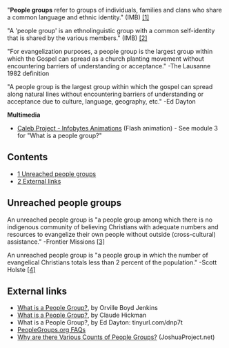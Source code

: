 "**People groups** refer to groups of individuals, families and
clans who share a common language and ethnic identity." (IMB)
[[1]](http://www.imb.org/centralasia/path/UPG.html)

"A 'people group' is an ethnolinguistic group with a common
self-identity that is shared by the various members." (IMB)
[[2]](http://www.imb.org/globalresearch/what_is_a_people_group.htm)

"For evangelization purposes, a people group is the largest group
within which the Gospel can spread as a church planting movement
without encountering barriers of understanding or acceptance." -The
Lausanne 1982 definition

"A people group is the largest group within which the gospel can
spread along natural lines without encountering barriers of
understanding or acceptance due to culture, language, geography,
etc." -Ed Dayton

**Multimedia**

-   [Caleb Project - Infobytes Animations](http://www.calebproject.org/main.php/news_and_interactive/infobytes_animations)
    (Flash animation) - See module 3 for "What is a people group?"

## Contents

-   [1 Unreached people groups](#Unreached_people_groups)
-   [2 External links](#External_links)




## Unreached people groups

An unreached people group is "a people group among which there is
no indigenous community of believing Christians with adequate
numbers and resources to evangelize their own people without
outside (cross-cultural) assistance." -Frontier Missions
[[3]](http://www.bgcworld.org/cplantin/frontier.htm)

An unreached people group is "a people group in which the number of
evangelical Christians totals less than 2 percent of the
population." -Scott Holste
[[4]](http://www.imb.org/centralasia/path/UPG.html)

## External links

-   [What is a People Group?](http://www.imb.org/globalresearch/what_is_a_people_group.htm),
    by Orville Boyd Jenkins
-   [What is a People Group?](http://www.thetravelingteam.org/2000/articles/pg1.shtml),
    by Claude Hickman
-   What is a People Group?, by Ed Dayton: tinyurl.com/dnp7t
-   [PeopleGroups.org FAQs](http://www.peoplegroups.org/faqs.aspx)
-   [Why are there Various Counts of People Groups?](http://www.joshuaproject.net/numbers.php)
    (JoshuaProject.net)



